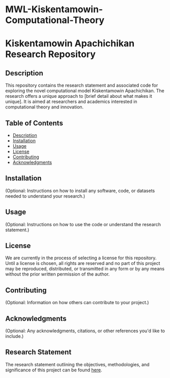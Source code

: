 # MWL-Kiskentamowin-Computational-Theory
# Kiskentamowin Apachichikan Research Repository

## Description

This repository contains the research statement and associated code for exploring the novel computational model Kiskentamowin Apachichikan. The research offers a unique approach to [brief detail about what makes it unique]. It is aimed at researchers and academics interested in computational theory and innovation.

## Table of Contents

- [Description](#description)
- [Installation](#installation)
- [Usage](#usage)
- [License](#license)
- [Contributing](#contributing)
- [Acknowledgments](#acknowledgments)

## Installation

(Optional: Instructions on how to install any software, code, or datasets needed to understand your research.)

## Usage

(Optional: Instructions on how to use the code or understand the research statement.)



## License

We are currently in the process of selecting a license for this repository. Until a license is chosen, all rights are reserved and no part of this project may be reproduced, distributed, or transmitted in any form or by any means without the prior written permission of the author.


## Contributing

(Optional: Information on how others can contribute to your project.)

## Acknowledgments

(Optional: Any acknowledgments, citations, or other references you'd like to include.)

## Research Statement

The research statement outlining the objectives, methodologies, and significance of this project can be found [here](./Research_Statement.md).

